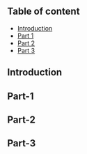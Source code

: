 ## Table of content

- [Introduction](#introduction)
- [Part 1](#part-1)
- [Part 2](#part-2)
- [Part 3](#part-3)

## Introduction


## Part-1


## Part-2


## Part-3
